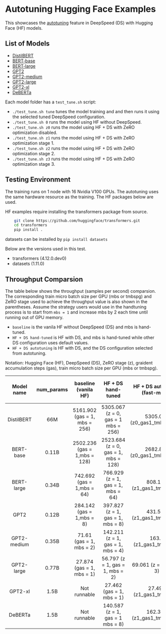 # Autotuning Hugging Face Examples

This showcases the [autotuning](https://github.com/microsoft/DeepSpeed/tree/master/deepspeed/autotuning) feature in DeepSpeed (DS) with Hugging Face (HF) models.

## List of Models

- [DistilBERT](distilbert)
- [BERT-base](bert-base)
- [BERT-large](bert-large)
- [GPT2](gpt2)
- [GPT2-medium](gpt2-medium)
- [GPT2-large](gpt2-large)
- [GPT2-xl](gpt2-xl)
- [DeBERTa](deberta)

Each model folder has a `test_tune.sh` script:

- `./test_tune.sh tune` tunes the model training and and then runs it using the selected tuned DeepSpeed configuration.
- `./test_tune.sh 0` runs the model using HF without DeepSpeed.
- `./test_tune.sh z0` runs the model using HF + DS with ZeRO optimization disabled.
- `./test_tune.sh z1` runs the model using HF + DS with ZeRO optimization stage 1.
- `./test_tune.sh z2` runs the model using HF + DS with ZeRO optimization stage 2.
- `./test_tune.sh z3` runs the model using HF + DS with ZeRO optimization stage 3.


## Testing Environment

The training runs on 1 node with 16 Nvidia V100 GPUs. The autotuning uses the same hardware resource as the training. The HF packages below are used.

HF examples require installing the transformers package from source.

```bash
    git clone https://github.com/huggingface/transformers.git
    cd transformers
    pip install .
```
datasets can be installed by `pip install datasets`

Below are the versions used in this test.

- transformers (4.12.0.dev0)
- datasets (1.11.0)

## Throughput Comparsion

The table below shows the throughput (samples per second) comparsion. The corresponding train micro batch size per GPU (mbs or tmbspg) and ZeRO stage used to achieve the throughput value is also shown in the parentheses. Assume the strategy users would use in the handtuning process is to start from `mbs = 1` and increase mbs by 2 each time until running out of GPU memory.
 - `baseline` is the vanila HF without DeepSpeed (DS) and mbs is hand-tuned.
 - `HF + DS hand-tuned` is HF with DS, and mbs is hand-tuned while other DS configuration uses default values.
 - `HF + DS autotuning` is HF with DS, and the DS configuration selected from autotuning.

Notation: Hugging Face (HF), DeepSpeed (DS), ZeRO stage (z), graident accumulation steps (gas), train micro batch size per GPU (mbs or tmbspg).

| Model   name | num_params |     baseline (vanila HF)      |          HF + DS hand-tuned          | HF + DS autotuning (fast-mode) | throughput improvement over baseline | autotuning time (mins) | number of experiments |
| :----------: | :--------: | :---------------------------: | :----------------------------------: | :----------------------------: | :----------------------------------: | :--------------------: | :-------------------: |
|  DistilBERT  |    66M     | 5161.902 (gas = 1, mbs = 256) | 5305.067 (z = 0, gas = 1 mbs = 256)  |  5305.067 (z0_gas1_tmbspg256)  |                1.03x                 |           11           |          11           |
|  BERT-base   |   0.11B    | 2502.236 (gas = 1,mbs = 128)  | 2523.684 (z = 0, gas = 1, mbs = 128) |  2682.849 (z0_gas1_tmbspg220)  |                1.07x                 |           43           |          35           |
|  BERT-large  |   0.34B    |  742.692 (gas = 1,mbs = 64)   |  766.929 (z = 1, gas = 1, mbs = 64)  |   808.168 (z1_gas1_tmbspg93)   |                1.09x                 |           36           |          22           |
|     GPT2     |   0.12B    |   284.142 (gas = 1,mbs = 8)   |  397.827 (z = 1, gas = 1, mbs = 8)   |   431.586 (z1_gas1_tmbspg14)   |                1.52x                 |           25           |          17           |
| GPT2-medium  |   0.35B    |   71.61 (gas = 1, mbs = 2)    |  142.211 (z = 1, gas = 1, mbs = 4)   |    163.3 (z1_gas1_tmbspg6)     |                 2.28                 |           15           |          25           |
|  GPT2-large  |   0.77B    |   27.874 (gas = 1, mbs = 1)   |   56.797 (z = 1, gas = 1, mbs = 2)   |    69.061 (z = 1, mbs = 3)     |                2.48x                 |           27           |          13           |
|   GPT2-xl    |    1.5B    |         Not runnable          |      27.462 (gas = 1, mbs = 1)       |    27.497 (z1_gas1_tmbspg1)    |                 inf                  |           21           |           9           |
|   DeBERTa    |    1.5B    |         Not runnable          |   140.587 (z = 1, gas = 1 mbs = 8)   |  162.395  (z1_gas1_tmbspg11)   |                 inf                  |           40           |          12           |

